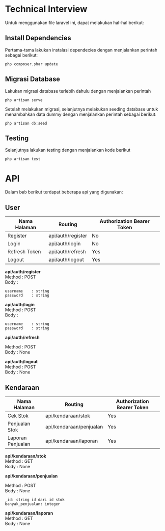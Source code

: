 # Technical Interview
Untuk menggunakan file laravel ini, dapat melakukan hal-hal berikut:

## Install Dependencies
Pertama-tama lakukan instalasi dependecies dengan menjalankan perintah sebagai berikut:

    php composer.phar update

## Migrasi Database
Lakukan migrasi database terlebih dahulu dengan menjalankan perintah

    php artisan serve

Setelah melakukan migrasi, selanjutnya melakukan seeding database untuk menambahkan data dummy dengan menjalankan perintah sebagai berikut:

    php artisan db:seed

## Testing

Selanjutnya lakukan testing dengan menjalankan kode berikut

    php artisan test

# API
Dalam bab berikut terdapat beberapa api yang digunakan:

## User
|Nama Halaman    |Routing             |Authorization Bearer Token |
|----------------|---------------------|-----------------------------|
|Register		|api/auth/register     |No | 
|Login     		|api/auth/login        |No |
|Refresh Token	|api/auth/refresh	   |Yes|
|Logout         |api/auth/logout	   |Yes|

**api/auth/register**<br />
Method	: POST <br />
Body		: 

    username	: string
    password	: string
    
**api/auth/login** <br />
Method	: POST <br />
Body		:

    username	: string
    password	: string

**api/auth/refresh** <br />

Method	: POST <br />
Body		: None 

**api/auth/logout** <br />
Method	: POST <br />
Body		: None <br />

## Kendaraan
|Nama Halaman    |Routing             |Authorization Bearer Token |
|----------------|---------------------|-----------------------------|
|Cek Stok			|api/kendaraan/stok		|Yes| 
|Penjualan Stok     |api/kendaraan/penjualan        |Yes|
|Laporan Penjualan	|api/kendaraan/laporan	   |Yes|

**api/kendaraan/stok** <br />
Method	: GET <br />
Body		: None 

**api/kendaraan/penjualan** <br />

Method	: POST <br />
Body		: None 

    _id: string id dari id stok
    banyak_penjualan: integer

**api/kendaraan/laporan** <br />
Method	: GET <br />
Body		: None
